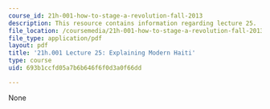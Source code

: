 ```yaml
---
course_id: 21h-001-how-to-stage-a-revolution-fall-2013
description: This resource contains information regarding lecture 25.
file_location: /coursemedia/21h-001-how-to-stage-a-revolution-fall-2013/693b1ccfd05a7b6b646f6f0d3a0f66dd_MIT21H_001F13_lec_25.pdf
file_type: application/pdf
layout: pdf
title: '21h.001 Lecture 25: Explaining Modern Haiti'
type: course
uid: 693b1ccfd05a7b6b646f6f0d3a0f66dd

---
```

None